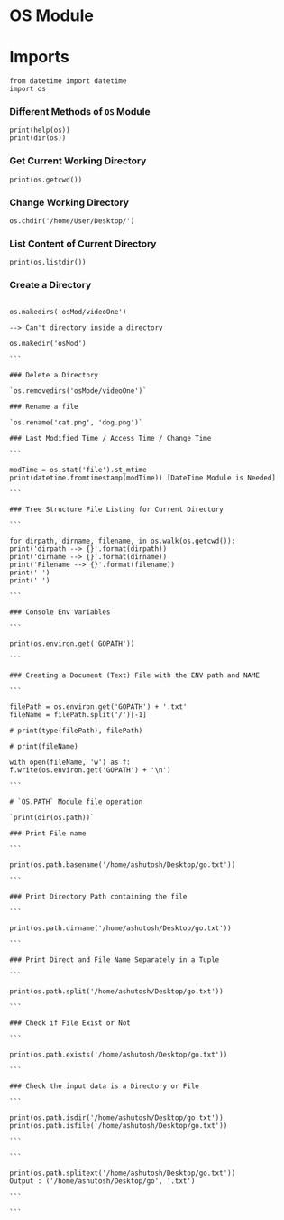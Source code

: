 # OS Module

# Imports

```
from datetime import datetime
import os
```

### Different Methods of `OS` Module

```
print(help(os))
print(dir(os))
```

### Get Current Working Directory

`print(os.getcwd())`

### Change Working Directory

`os.chdir('/home/User/Desktop/')`

### List Content of Current Directory

`print(os.listdir())`

### Create a Directory

````

os.makedirs('osMod/videoOne')

--> Can't directory inside a directory

os.makedir('osMod')

```

### Delete a Directory

`os.removedirs('osMode/videoOne')`

### Rename a file

`os.rename('cat.png', 'dog.png')`

### Last Modified Time / Access Time / Change Time

```

modTime = os.stat('file').st_mtime
print(datetime.fromtimestamp(modTime)) [DateTime Module is Needed]

```

### Tree Structure File Listing for Current Directory

```

for dirpath, dirname, filename, in os.walk(os.getcwd()):
print('dirpath --> {}'.format(dirpath))
print('dirname --> {}'.format(dirname))
print('Filename --> {}'.format(filename))
print(' ')
print(' ')

```

### Console Env Variables

```

print(os.environ.get('GOPATH'))

```

### Creating a Document (Text) File with the ENV path and NAME

```

filePath = os.environ.get('GOPATH') + '.txt'
fileName = filePath.split('/')[-1]

# print(type(filePath), filePath)

# print(fileName)

with open(fileName, 'w') as f:
f.write(os.environ.get('GOPATH') + '\n')

```

# `OS.PATH` Module file operation

`print(dir(os.path))`

### Print File name

```

print(os.path.basename('/home/ashutosh/Desktop/go.txt'))

```

### Print Directory Path containing the file

```

print(os.path.dirname('/home/ashutosh/Desktop/go.txt'))

```

### Print Direct and File Name Separately in a Tuple

```

print(os.path.split('/home/ashutosh/Desktop/go.txt'))

```

### Check if File Exist or Not

```

print(os.path.exists('/home/ashutosh/Desktop/go.txt'))

```

### Check the input data is a Directory or File

```

print(os.path.isdir('/home/ashutosh/Desktop/go.txt'))
print(os.path.isfile('/home/ashutosh/Desktop/go.txt'))

```

```

print(os.path.splitext('/home/ashutosh/Desktop/go.txt'))
Output : ('/home/ashutosh/Desktop/go', '.txt')

```

```
````
